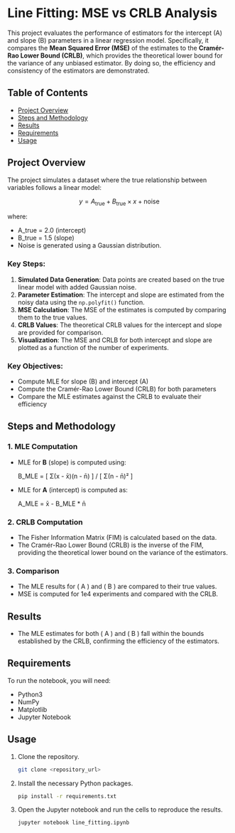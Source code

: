 # Line Fitting: MSE vs CRLB Analysis

This project evaluates the performance of estimators for the intercept (A) and slope (B) parameters in a linear regression model. Specifically, it compares the **Mean Squared Error (MSE)** of the estimates to the **Cramér-Rao Lower Bound (CRLB)**, which provides the theoretical lower bound for the variance of any unbiased estimator. By doing so, the efficiency and consistency of the estimators are demonstrated.

## Table of Contents
- [Project Overview](#project-overview)
- [Steps and Methodology](#steps-and-methodology)
- [Results](#results)
- [Requirements](#requirements)
- [Usage](#usage)

## Project Overview

The project simulates a dataset where the true relationship between variables follows a linear model: 

$$ y = A_{\text{true}} + B_{\text{true}} \times x + \text{noise} $$

where:
- A_true = 2.0 (intercept) 
- B_true = 1.5 (slope)
- Noise is generated using a Gaussian distribution.

### Key Steps:
1. **Simulated Data Generation**: Data points are created based on the true linear model with added Gaussian noise.
2. **Parameter Estimation**: The intercept and slope are estimated from the noisy data using the `np.polyfit()` function.
3. **MSE Calculation**: The MSE of the estimates is computed by comparing them to the true values.
4. **CRLB Values**: The theoretical CRLB values for the intercept and slope are provided for comparison.
5. **Visualization**: The MSE and CRLB for both intercept and slope are plotted as a function of the number of experiments.

### Key Objectives:
- Compute MLE for slope (B) and intercept (A)
- Compute the Cramér-Rao Lower Bound (CRLB) for both parameters
- Compare the MLE estimates against the CRLB to evaluate their efficiency

## Steps and Methodology

### 1. MLE Computation

- MLE for **B** (slope) is computed using:
  
  B_MLE = [ Σ(x - x̄)(n - n̄) ] / [ Σ(n - n̄)² ]

- MLE for **A** (intercept) is computed as:

  A_MLE = x̄ - B_MLE * n̄


### 2. CRLB Computation
- The Fisher Information Matrix (FIM) is calculated based on the data.
- The Cramér-Rao Lower Bound (CRLB) is the inverse of the FIM, providing the theoretical lower bound on the variance of the estimators.

### 3. Comparison
- The MLE results for \( A \) and \( B \) are compared to their true values.
- MSE is computed for 1e4 experiments and compared with the CRLB.

## Results

- The MLE estimates for both \( A \) and \( B \) fall within the bounds established by the CRLB, confirming the efficiency of the estimators.

## Requirements

To run the notebook, you will need:
- Python3
- NumPy
- Matplotlib
- Jupyter Notebook

## Usage

1. Clone the repository.
    ```bash
    git clone <repository_url>
    ```
2. Install the necessary Python packages.
    ```bash
    pip install -r requirements.txt
    ```
3. Open the Jupyter notebook and run the cells to reproduce the results.
    ```bash
    jupyter notebook line_fitting.ipynb
    ```

